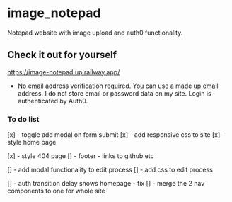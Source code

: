 # image_notepad
Notepad website with image upload and auth0 functionality.
## Check it out for yourself
https://image-notepad.up.railway.app/
 * No email address verification required. You can use a made up email address. I do not store email or password data on my site. Login is authenticated by Auth0.


### To do list
[x] - toggle add modal on form submit
[x] - add responsive css to site
[x] - style home page

[x] - style 404 page
[] - footer - links to github etc

[] - add modal functionality to edit process
[] - add css to edit process

[] - auth transition delay shows homepage - fix
[] - merge the 2 nav components to one for whole site